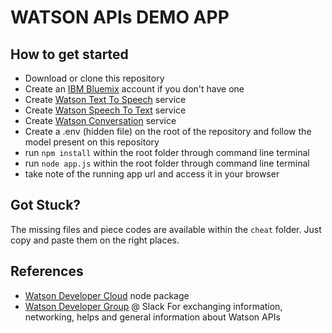 # WATSON APIs DEMO APP

## How to get started
* Download or clone this repository
* Create an [IBM Bluemix](ng.bluemix.net) account if you don't have one
* Create [Watson Text To Speech](https://www.ibm.com/watson/developercloud/doc/text-to-speech/index.html) service
* Create [Watson Speech To Text](https://www.ibm.com/watson/developercloud/doc/speech-to-text/index.html) service
* Create [Watson Conversation](https://www.ibm.com/watson/developercloud/doc/conversation/index.html) service
* Create a .env (hidden file) on the root of the repository and follow the model present on this repository
* run `npm install` within the root folder through command line terminal
* run `node app.js` within the root folder through command line terminal
* take note of the running app url and access it in your browser

## Got Stuck?
The missing files and piece codes are available within the `cheat` folder. Just copy and paste them on the right places.

## References
* [Watson Developer Cloud](https://www.npmjs.com/package/watson-developer-cloud) node package
* [Watson Developer Group](https://bit.ly/wdc-brazil) @ Slack For exchanging information, networking, helps and general information about Watson APIs